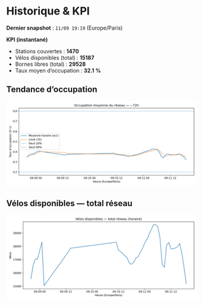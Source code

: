 # Historique & KPI

**Dernier snapshot** : `11/09 19:19` (Europe/Paris)

**KPI (instantané)**

- Stations couvertes : **1470**
- Vélos disponibles (total) : **15187**
- Bornes libres (total) : **29528**
- Taux moyen d’occupation : **32.1 %**

## Tendance d’occupation

![Mean occupancy](assets/figs/occupancy_last72h.png)

## Vélos disponibles — total réseau

![Bikes total](assets/figs/bikes_total_last72h.png)
